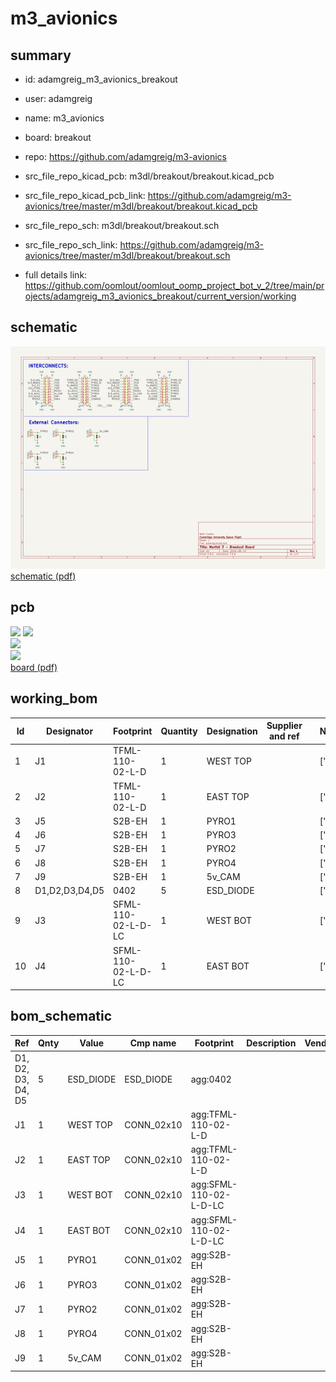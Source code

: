 # m3_avionics
 
## summary 
* id: adamgreig_m3_avionics_breakout
* user: adamgreig
* name: m3_avionics
* board: breakout
* repo: https://github.com/adamgreig/m3-avionics
* src_file_repo_kicad_pcb: m3dl/breakout/breakout.kicad_pcb
* src_file_repo_kicad_pcb_link: https://github.com/adamgreig/m3-avionics/tree/master/m3dl/breakout/breakout.kicad_pcb


* src_file_repo_sch: m3dl/breakout/breakout.sch
* src_file_repo_sch_link: https://github.com/adamgreig/m3-avionics/tree/master/m3dl/breakout/breakout.sch
* full details link: https://github.com/oomlout/oomlout_oomp_project_bot_v_2/tree/main/projects/adamgreig_m3_avionics_breakout/current_version/working  

## schematic  
![](working_schematic_600.png)  
[schematic (pdf)](working_schematic.pdf) 






















## pcb  
![](working_3d_600.png) 
![](working_3d_front_600.png)  
![](working_3d_back_600.png)  
![](working_600.png)  
[board (pdf)](working.pdf)  

## working_bom
| Id | Designator | Footprint | Quantity | Designation | Supplier and ref |  | None | 
| --- | --- | --- | --- | --- | --- | --- | --- | 
| 1 | J1 | TFML-110-02-L-D | 1 | WEST TOP |  |  | [''] | 
| 2 | J2 | TFML-110-02-L-D | 1 | EAST TOP |  |  | [''] | 
| 3 | J5 | S2B-EH | 1 | PYRO1 |  |  | [''] | 
| 4 | J6 | S2B-EH | 1 | PYRO3 |  |  | [''] | 
| 5 | J7 | S2B-EH | 1 | PYRO2 |  |  | [''] | 
| 6 | J8 | S2B-EH | 1 | PYRO4 |  |  | [''] | 
| 7 | J9 | S2B-EH | 1 | 5v_CAM |  |  | [''] | 
| 8 | D1,D2,D3,D4,D5 | 0402 | 5 | ESD_DIODE |  |  | [''] | 
| 9 | J3 | SFML-110-02-L-D-LC | 1 | WEST BOT |  |  | [''] | 
| 10 | J4 | SFML-110-02-L-D-LC | 1 | EAST BOT |  |  | [''] | 


## bom_schematic
| Ref | Qnty | Value | Cmp name | Footprint | Description | Vendor | DNP | 
| --- | --- | --- | --- | --- | --- | --- | --- | 
| D1, D2, D3, D4, D5 | 5 | ESD_DIODE | ESD_DIODE | agg:0402 |  |  |  | 
| J1 | 1 | WEST TOP | CONN_02x10 | agg:TFML-110-02-L-D |  |  |  | 
| J2 | 1 | EAST TOP | CONN_02x10 | agg:TFML-110-02-L-D |  |  |  | 
| J3 | 1 | WEST BOT | CONN_02x10 | agg:SFML-110-02-L-D-LC |  |  |  | 
| J4 | 1 | EAST BOT | CONN_02x10 | agg:SFML-110-02-L-D-LC |  |  |  | 
| J5 | 1 | PYRO1 | CONN_01x02 | agg:S2B-EH |  |  |  | 
| J6 | 1 | PYRO3 | CONN_01x02 | agg:S2B-EH |  |  |  | 
| J7 | 1 | PYRO2 | CONN_01x02 | agg:S2B-EH |  |  |  | 
| J8 | 1 | PYRO4 | CONN_01x02 | agg:S2B-EH |  |  |  | 
| J9 | 1 | 5v_CAM | CONN_01x02 | agg:S2B-EH |  |  |  | 



